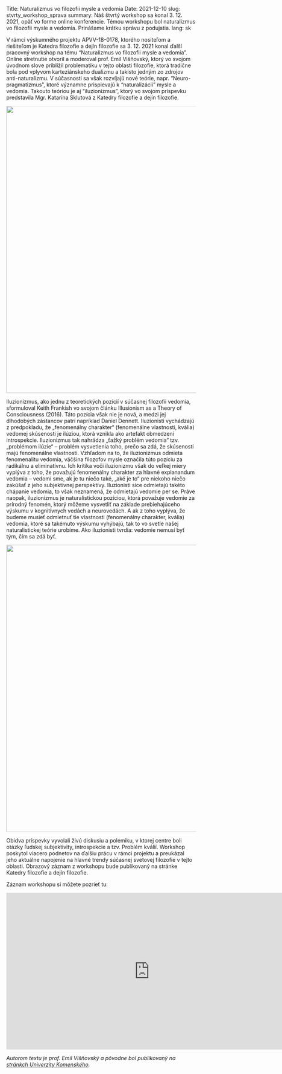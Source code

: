 Title: Naturalizmus vo filozofii mysle a vedomia
Date: 2021-12-10
slug: stvrty_workshop_sprava
summary: Náš štvrtý workshop sa konal 3. 12. 2021, opäť vo forme online konferencie. Témou workshopu bol naturalizmus vo filozofii mysle a vedomia. Prinášame krátku správu z podujatia.
lang: sk

V rámci výskumného projektu APVV-18-0178, ktorého nositeľom a riešiteľom je
Katedra filozofie a dejín filozofie sa 3. 12. 2021 konal ďalší pracovný workshop
na tému “Naturalizmus vo filozofii mysle a vedomia”. Online stretnutie otvoril a
moderoval prof. Emil Višňovský, ktorý vo svojom úvodnom slove priblížil
problematiku v tejto oblasti filozofie, ktorá tradične bola pod vplyvom
karteziánskeho dualizmu a takisto jedným zo zdrojov anti-naturalizmu. V
súčasnosti sa však rozvíjajú nové teórie, napr. “Neuro-pragmatizmus”, ktoré
významne prispievajú k “naturalizácii” mysle a vedomia. Takouto teóriou je aj
“iluzionizmus”, ktorý vo svojom príspevku predstavila  Mgr. Katarína Sklutová z
Katedry filozofie a dejín filozofie.


<img src="{static}/images/fourth_workshop_1.png" style="width:760px">

Iluzionizmus, ako jednu z teoretických pozícií v súčasnej filozofii vedomia,
sformuloval Keith Frankish vo svojom článku Illusionism as a Theory of
Consciousness (2016). Táto pozícia však nie je nová, a medzi jej dlhodobých
zástancov patrí napríklad Daniel Dennett. Iluzionisti vychádzajú z predpokladu,
že „fenomenálny charakter“ (fenomenálne vlastnosti, kvália) vedomej skúsenosti
je ilúziou, ktorá vznikla ako artefakt obmedzení introspekcie. Iluzionizmus tak
nahrádza „ťažký problém vedomia“ tzv. „problémom ilúzie“ – problém vysvetlenia
toho, prečo sa zdá, že skúsenosti majú fenomenálne vlastnosti. Vzhľadom na to,
že iluzionizmus odmieta fenomenalitu vedomia, väčšina filozofov mysle označila
túto pozíciu za radikálnu a eliminatívnu. Ich kritika voči iluzionizmu však do
veľkej miery vyplýva z toho, že považujú fenomenálny charakter za hlavné
explanandum vedomia – vedomí sme, ak je tu niečo také, „aké je to“ pre niekoho
niečo zakúšať z jeho subjektívnej perspektívy. Iluzionisti síce odmietajú takéto
chápanie vedomia, to však neznamená, že odmietajú vedomie per se. Práve naopak,
iluzionizmus je naturalistickou pozíciou, ktorá považuje vedomie za prírodný
fenomén, ktorý môžeme vysvetliť na základe prebiehajúceho výskumu v kognitívnych
vedách a neurovedách. A ak z toho vyplýva, že budeme musieť odmietnuť tie
vlastnosti (fenomenálny charakter, kvália) vedomia, ktoré sa takémuto výskumu
vyhýbajú, tak to vo svetle našej naturalistickej teórie urobíme. Ako iluzionisti
tvrdia: vedomie nemusí byť tým, čím sa zdá byť.

<img src="{static}/images/fourth_workshop_5.png" style="width:760px">

Obidva príspevky vyvolali živú diskusiu a polemiku, v ktorej centre boli otázky
ľudskej subjektivity, introspekcie a tzv. Problém kválií. Workshop poskytol
viacero podnetov na ďalšiu prácu v rámci projektu a preukázal jeho aktuálne
napojenie na hlavné trendy súčasnej svetovej filozofie v tejto oblasti. Obrazový
záznam z workshopu bude publikovaný na stránke Katedry filozofie a dejín
filozofie.

Záznam workshopu si môžete pozrieť tu:
<iframe width="760" height="415" src="https://www.youtube.com/embed/n3ACu6uIV6o" title="YouTube video player" frameborder="0" allow="accelerometer; autoplay; clipboard-write; encrypted-media; gyroscope; picture-in-picture" allowfullscreen></iframe>

*Autorom textu je prof. Emil Višňovský a pôvodne bol publikovaný na [stránkch Univerzity Komenského](https://cdv.uniba.sk/detail-aktuality/back_to_page/mediacia-vyuzitie-komunikacie-s-prvkami-mediacnych-zrucnosti-v-skolskej-praxi-riesenia-ko/article/naturalizmus-vo-filozofii-mysle-a-vedomia/).*
